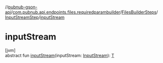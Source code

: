 //[pubnub-gson-api](../../../../index.md)/[com.pubnub.api.endpoints.files.requiredparambuilder](../../index.md)/[FilesBuilderSteps](../index.md)/[InputStreamStep](index.md)/[inputStream](input-stream.md)

# inputStream

[jvm]\
abstract fun [inputStream](input-stream.md)(inputStream: [InputStream](https://docs.oracle.com/javase/8/docs/api/java/io/InputStream.html)): [T](index.md)
